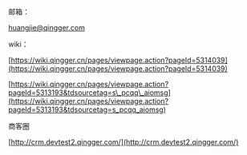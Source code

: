 邮箱：

huangjie@qingger.com

wiki：

[https://wiki.qingger.cn/pages/viewpage.action?pageId=5314039](https://wiki.qingger.cn/pages/viewpage.action?pageId=5314039)

[https://wiki.qingger.cn/pages/viewpage.action?pageId=5313193&tdsourcetag=s\_pcqq\_aiomsg](https://wiki.qingger.cn/pages/viewpage.action?pageId=5313193&tdsourcetag=s_pcqq_aiomsg)

商客圈

[http://crm.devtest2.qingger.com/](http://crm.devtest2.qingger.com/)


